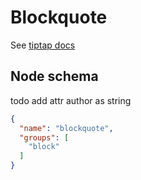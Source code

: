 # Blockquote

See [tiptap docs](https://tiptap.dev/api/nodes/blockquote)

## Node schema

todo add attr author as string

```json
{
  "name": "blockquote",
  "groups": [
    "block"
  ]
}
```
